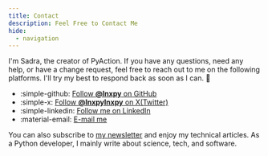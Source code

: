 ```yaml
---
title: Contact
description: Feel Free to Contact Me
hide:
  - navigation
---
```


I'm Sadra, the creator of PyAction. If you have any questions, need any help, or have a change request, feel free to reach out to me on the following platforms. I'll try my best to respond back as soon as I can. :beers:

<div class="grid cards" markdown>

- :simple-github: [Follow __@lnxpy__ on GitHub](https://github.com/lnxpy)
- :simple-x: [Follow __@lnxpylnxpy__ on X(Twitter)](https://x.com/lnxpylnxpy)
- :simple-linkedin: [Follow me on LinkedIn](https://linkedin.com/in/sadra-yahyapour)
- :material-email: [E-mail me](mailto:lnxpylnxpy@gmail.com)

</div>

You can also subscribe to [my newsletter](https://blog.imsadra.me) and enjoy my technical articles. As a Python developer, I mainly write about science, tech, and software.
